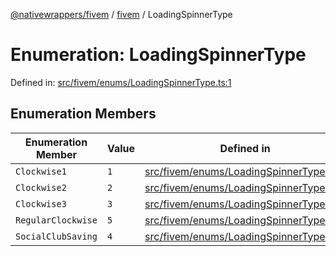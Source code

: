 [@nativewrappers/fivem](../../README.md) / [fivem](../README.md) / LoadingSpinnerType

# Enumeration: LoadingSpinnerType

Defined in: [src/fivem/enums/LoadingSpinnerType.ts:1](https://github.com/nativewrappers/nativewrappers/blob/b77be96b90a0116f980e0511bdd4877df779df2d/src/fivem/enums/LoadingSpinnerType.ts#L1)

## Enumeration Members

| Enumeration Member | Value | Defined in |
| ------ | ------ | ------ |
| <a id="clockwise1"></a> `Clockwise1` | `1` | [src/fivem/enums/LoadingSpinnerType.ts:2](https://github.com/nativewrappers/nativewrappers/blob/b77be96b90a0116f980e0511bdd4877df779df2d/src/fivem/enums/LoadingSpinnerType.ts#L2) |
| <a id="clockwise2"></a> `Clockwise2` | `2` | [src/fivem/enums/LoadingSpinnerType.ts:3](https://github.com/nativewrappers/nativewrappers/blob/b77be96b90a0116f980e0511bdd4877df779df2d/src/fivem/enums/LoadingSpinnerType.ts#L3) |
| <a id="clockwise3"></a> `Clockwise3` | `3` | [src/fivem/enums/LoadingSpinnerType.ts:4](https://github.com/nativewrappers/nativewrappers/blob/b77be96b90a0116f980e0511bdd4877df779df2d/src/fivem/enums/LoadingSpinnerType.ts#L4) |
| <a id="regularclockwise"></a> `RegularClockwise` | `5` | [src/fivem/enums/LoadingSpinnerType.ts:6](https://github.com/nativewrappers/nativewrappers/blob/b77be96b90a0116f980e0511bdd4877df779df2d/src/fivem/enums/LoadingSpinnerType.ts#L6) |
| <a id="socialclubsaving"></a> `SocialClubSaving` | `4` | [src/fivem/enums/LoadingSpinnerType.ts:5](https://github.com/nativewrappers/nativewrappers/blob/b77be96b90a0116f980e0511bdd4877df779df2d/src/fivem/enums/LoadingSpinnerType.ts#L5) |
